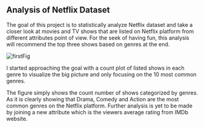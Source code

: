 ## Analysis of Netflix Dataset

The goal of this project is to statistically analyze Netflix dataset and take a closer look at movies and TV shows that are listed on Netflix platform from different attributes point of view. For the seek of having fun, this analysis will recommend the top three shows based on genres at the end.

![firstFig](https://user-images.githubusercontent.com/32347958/142259684-35442af2-5855-471a-a6ac-a963059f5d5d.png)

I started approaching the goal with a count plot of listed shows in each genre to visualize the big picture and only focusing on the 10 most common genres.

The figure simply shows the count number of shows categorized by genres.
As it is clearly showing that Drama, Comedy and Action are the most common genres on the Netflix platform. Further analysis is yet to be made by joining a new attribute which is the viewers average rating from IMDb website.
